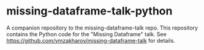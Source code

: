 # missing-dataframe-talk-python
A companion repository to the missing-dataframe-talk repo. This repository contains the Python code for the "Missing Dataframe" talk. See https://github.com/vmzakharov/missing-dataframe-talk for details.
